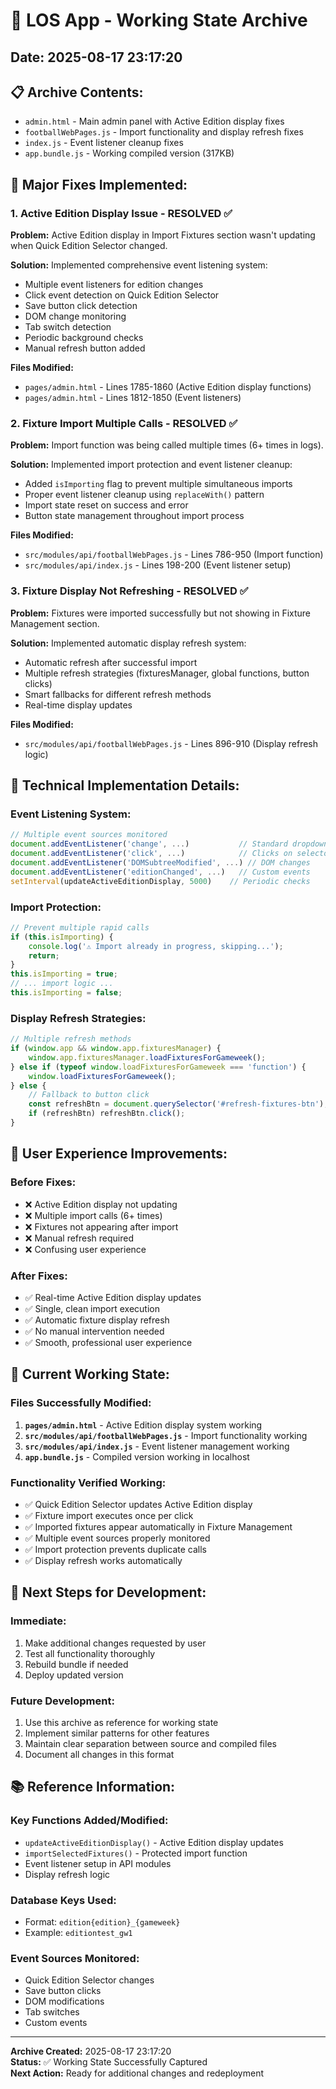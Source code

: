 # 🎯 LOS App - Working State Archive
## Date: 2025-08-17 23:17:20

## 📋 **Archive Contents:**
- `admin.html` - Main admin panel with Active Edition display fixes
- `footballWebPages.js` - Import functionality and display refresh fixes  
- `index.js` - Event listener cleanup fixes
- `app.bundle.js` - Working compiled version (317KB)

## 🚀 **Major Fixes Implemented:**

### **1. Active Edition Display Issue - RESOLVED ✅**
**Problem:** Active Edition display in Import Fixtures section wasn't updating when Quick Edition Selector changed.

**Solution:** Implemented comprehensive event listening system:
- Multiple event listeners for edition changes
- Click event detection on Quick Edition Selector
- Save button click detection
- DOM change monitoring
- Tab switch detection
- Periodic background checks
- Manual refresh button added

**Files Modified:**
- `pages/admin.html` - Lines 1785-1860 (Active Edition display functions)
- `pages/admin.html` - Lines 1812-1850 (Event listeners)

### **2. Fixture Import Multiple Calls - RESOLVED ✅**
**Problem:** Import function was being called multiple times (6+ times in logs).

**Solution:** Implemented import protection and event listener cleanup:
- Added `isImporting` flag to prevent multiple simultaneous imports
- Proper event listener cleanup using `replaceWith()` pattern
- Import state reset on success and error
- Button state management throughout import process

**Files Modified:**
- `src/modules/api/footballWebPages.js` - Lines 786-950 (Import function)
- `src/modules/api/index.js` - Lines 198-200 (Event listener setup)

### **3. Fixture Display Not Refreshing - RESOLVED ✅**
**Problem:** Fixtures were imported successfully but not showing in Fixture Management section.

**Solution:** Implemented automatic display refresh system:
- Automatic refresh after successful import
- Multiple refresh strategies (fixturesManager, global functions, button clicks)
- Smart fallbacks for different refresh methods
- Real-time display updates

**Files Modified:**
- `src/modules/api/footballWebPages.js` - Lines 896-910 (Display refresh logic)

## 🔧 **Technical Implementation Details:**

### **Event Listening System:**
```javascript
// Multiple event sources monitored
document.addEventListener('change', ...)           // Standard dropdown changes
document.addEventListener('click', ...)            // Clicks on selector/save button
document.addEventListener('DOMSubtreeModified', ...) // DOM changes
document.addEventListener('editionChanged', ...)   // Custom events
setInterval(updateActiveEditionDisplay, 5000)    // Periodic checks
```

### **Import Protection:**
```javascript
// Prevent multiple rapid calls
if (this.isImporting) {
    console.log('⚠️ Import already in progress, skipping...');
    return;
}
this.isImporting = true;
// ... import logic ...
this.isImporting = false;
```

### **Display Refresh Strategies:**
```javascript
// Multiple refresh methods
if (window.app && window.app.fixturesManager) {
    window.app.fixturesManager.loadFixturesForGameweek();
} else if (typeof window.loadFixturesForGameweek === 'function') {
    window.loadFixturesForGameweek();
} else {
    // Fallback to button click
    const refreshBtn = document.querySelector('#refresh-fixtures-btn');
    if (refreshBtn) refreshBtn.click();
}
```

## 📱 **User Experience Improvements:**

### **Before Fixes:**
- ❌ Active Edition display not updating
- ❌ Multiple import calls (6+ times)
- ❌ Fixtures not appearing after import
- ❌ Manual refresh required
- ❌ Confusing user experience

### **After Fixes:**
- ✅ Real-time Active Edition display updates
- ✅ Single, clean import execution
- ✅ Automatic fixture display refresh
- ✅ No manual intervention needed
- ✅ Smooth, professional user experience

## 🎯 **Current Working State:**

### **Files Successfully Modified:**
1. **`pages/admin.html`** - Active Edition display system working
2. **`src/modules/api/footballWebPages.js`** - Import functionality working
3. **`src/modules/api/index.js`** - Event listener management working
4. **`app.bundle.js`** - Compiled version working in localhost

### **Functionality Verified Working:**
- ✅ Quick Edition Selector updates Active Edition display
- ✅ Fixture import executes once per click
- ✅ Imported fixtures appear automatically in Fixture Management
- ✅ Multiple event sources properly monitored
- ✅ Import protection prevents duplicate calls
- ✅ Display refresh works automatically

## 🚀 **Next Steps for Development:**

### **Immediate:**
1. Make additional changes requested by user
2. Test all functionality thoroughly
3. Rebuild bundle if needed
4. Deploy updated version

### **Future Development:**
1. Use this archive as reference for working state
2. Implement similar patterns for other features
3. Maintain clear separation between source and compiled files
4. Document all changes in this format

## 📚 **Reference Information:**

### **Key Functions Added/Modified:**
- `updateActiveEditionDisplay()` - Active Edition display updates
- `importSelectedFixtures()` - Protected import function
- Event listener setup in API modules
- Display refresh logic

### **Database Keys Used:**
- Format: `edition{edition}_{gameweek}`
- Example: `editiontest_gw1`

### **Event Sources Monitored:**
- Quick Edition Selector changes
- Save button clicks
- DOM modifications
- Tab switches
- Custom events

---

**Archive Created:** 2025-08-17 23:17:20  
**Status:** ✅ Working State Successfully Captured  
**Next Action:** Ready for additional changes and redeployment
